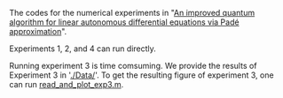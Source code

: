 The codes for the numerical experiments in "[An improved quantum algorithm for linear autonomous differential equations via Padé approximation](https://arxiv.org/abs/2504.06948)".

Experiments 1, 2, and 4 can run directly. 

Running experiment 3 is time comsuming. We provide the results of Experiment 3 in '[./Data/](./Data/)'. To get the resulting figure of experiment 3, one can run [read_and_plot_exp3.m](./read_and_plot_exp3.m).


